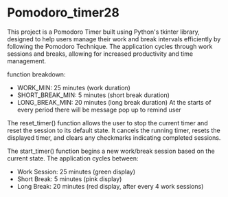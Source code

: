 # Pomodoro_timer28
This project is a Pomodoro Timer built using Python's tkinter library, designed to help users manage their work and break intervals efficiently by following the Pomodoro Technique. The application cycles through work sessions and breaks, allowing for increased productivity and time management.

function breakdown:
- WORK_MIN: 25 minutes (work duration)
- SHORT_BREAK_MIN: 5 minutes (short break duration)
- LONG_BREAK_MIN: 20 minutes (long break duration)
At the starts of every period there will be message pop up to remind user

The reset_timer() function allows the user to stop the current timer and reset the session to its default state. It cancels the running timer, resets the displayed timer, and clears any checkmarks indicating completed sessions.

The start_timer() function begins a new work/break session based on the current state. The application cycles between:
+ Work Session: 25 minutes (green display)
+ Short Break: 5 minutes (pink display)
+ Long Break: 20 minutes (red display, after every 4 work sessions)


